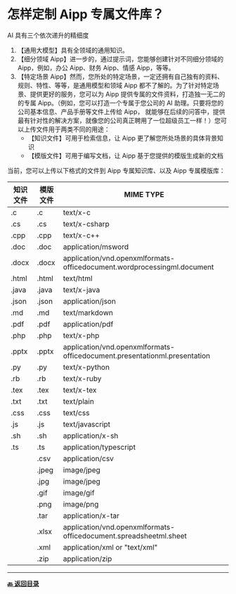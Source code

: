 # 怎样定制 Aipp 专属文件库？

AI 具有三个依次递升的精细度

1. 【通用大模型】具有全领域的通用知识。
2. 【细分领域 Aipp】进一步的，通过提示词，您能够创建针对不同细分领域的 Aipp，例如，办公 Aipp、财务 Aipp、情感 Aipp，等等。
3. 【特定场景 Aipp】然而，您所处的特定场景，一定还拥有自己独有的资料、规则、特性、等等，是通用模型和领域 Aipp 都不了解的。为了针对特定场景、提供更好的服务，您可以为 Aipp 提供专属的文件资料，打造独一无二的的专属 Aipp。（例如，您可以打造一个专属于您公司的 AI 助理。只要将您的公司基本信息、产品手册等文件上传给 Aipp， 就能够在后续的问答中，提供最有针对性的解决方案，就像您的公司真正聘用了一位超级员工一样！）您可以上传文件用于两类不同的用途：
   - 【知识文件】可用于检索信息，让 Aipp 更了解您所处场景的具体背景知识
   - 【模版文件】可用于编写文档，让 Aipp 基于您提供的模版生成新的文档

当前，您可以上传以下格式的文件到 Aipp 专属知识库、以及 Aipp 专属模版库：

| 知识文件 | 模版文件 | MIME TYPE                                                                 |
| -------- | -------- | ------------------------------------------------------------------------- |
| .c       | .c       | text/x-c                                                                  |
| .cs      | .cs      | text/x-csharp                                                             |
| .cpp     | .cpp     | text/x-c++                                                                |
| .doc     | .doc     | application/msword                                                        |
| .docx    | .docx    | application/vnd.openxmlformats-officedocument.wordprocessingml.document   |
| .html    | .html    | text/html                                                                 |
| .java    | .java    | text/x-java                                                               |
| .json    | .json    | application/json                                                          |
| .md      | .md      | text/markdown                                                             |
| .pdf     | .pdf     | application/pdf                                                           |
| .php     | .php     | text/x-php                                                                |
| .pptx    | .pptx    | application/vnd.openxmlformats-officedocument.presentationml.presentation |
| .py      | .py      | text/x-python                                                             |
| .rb      | .rb      | text/x-ruby                                                               |
| .tex     | .tex     | text/x-tex                                                                |
| .txt     | .txt     | text/plain                                                                |
| .css     | .css     | text/css                                                                  |
| .js      | .js      | text/javascript                                                           |
| .sh      | .sh      | application/x-sh                                                          |
| .ts      | .ts      | application/typescript                                                    |
|          | .csv     | application/csv                                                           |
|          | .jpeg    | image/jpeg                                                                |
|          | .jpg     | image/jpeg                                                                |
|          | .gif     | image/gif                                                                 |
|          | .png     | image/png                                                                 |
|          | .tar     | application/x-tar                                                         |
|          | .xlsx    | application/vnd.openxmlformats-officedocument.spreadsheetml.sheet         |
|          | .xml     | application/xml or "text/xml"                                             |
|          | .zip     | application/zip                                                           |

---

**[🔙️ 返回目录](../home.md)**
